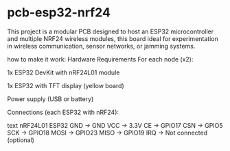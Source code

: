 # pcb-esp32-nrf24
This project is a modular PCB designed to host an ESP32 microcontroller and multiple NRF24 wireless modules, this board ideal for experimentation in wireless communication, sensor networks, or jamming systems.

how to make it work:
Hardware Requirements
For each node (x2):

1x ESP32 DevKit with nRF24L01 module

1x ESP32 with TFT display (yellow board)

Power supply (USB or battery)

Connections (each ESP32 with nRF24):

text
nRF24L01    ESP32
GND      →  GND
VCC      →  3.3V
CE       →  GPIO17
CSN      →  GPIO5
SCK      →  GPIO18
MOSI     →  GPIO23
MISO     →  GPIO19
IRQ      →  Not connected (optional)
